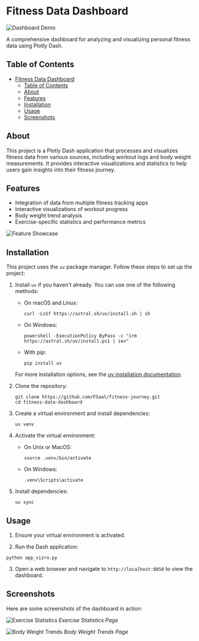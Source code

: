 # Fitness Data Dashboard

![Dashboard Demo](placeholder_for_dashboard_demo.gif)

A comprehensive dashboard for analyzing and visualizing personal fitness data using Plotly Dash.

## Table of Contents
- [Fitness Data Dashboard](#fitness-data-dashboard)
  - [Table of Contents](#table-of-contents)
  - [About](#about)
  - [Features](#features)
  - [Installation](#installation)
  - [Usage](#usage)
  - [Screenshots](#screenshots)


## About

This project is a Plotly Dash application that processes and visualizes fitness data from various sources, including workout logs and body weight measurements. It provides interactive visualizations and statistics to help users gain insights into their fitness journey.

## Features

- Integration of data from multiple fitness tracking apps
- Interactive visualizations of workout progress
- Body weight trend analysis
- Exercise-specific statistics and performance metrics

![Feature Showcase](placeholder_for_feature_showcase.gif)

## Installation

This project uses the `uv` package manager. Follow these steps to set up the project:

1. Install `uv` if you haven't already. You can use one of the following methods:

   - On macOS and Linux:
     ```
     curl -LsSf https://astral.sh/uv/install.sh | sh
     ```

   - On Windows:
     ```
     powershell -ExecutionPolicy ByPass -c "irm https://astral.sh/uv/install.ps1 | iex"
     ```

   - With pip:
     ```
     pip install uv
     ```

   For more installation options, see the [uv installation documentation](https://docs.astral.sh/uv/getting-started/installation/).

2. Clone the repository:
   ```
   git clone https://github.com/FSaal/fitness-journey.git
   cd fitness-data-dashboard
   ```

3. Create a virtual environment and install dependencies:
   ```
   uv venv
   ```

4. Activate the virtual environment:
   - On Unix or MacOS:
     ```
     source .venv/bin/activate
     ```
   - On Windows:
     ```
     .venv\Scripts\activate
     ```

5. Install dependencies:
   ```
   uv sync
   ```

## Usage

1. Ensure your virtual environment is activated.

2. Run the Dash application:
```
python app_vizro.py
```

3. Open a web browser and navigate to `http://localhost:8050` to view the dashboard.

## Screenshots

Here are some screenshots of the dashboard in action:

![Exercise Statistics](placeholder_for_exercise_statistics.png)
*Exercise Statistics Page*

![Body Weight Trends](placeholder_for_body_weight_trends.png)
*Body Weight Trends Page*

